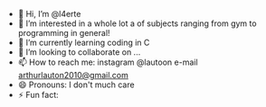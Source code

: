 - 👋 Hi, I’m @l4erte
- 👀 I’m interested in a whole lot a of subjects ranging from gym to programming in general!
- 🌱 I’m currently learning coding in C
- 💞️ I’m looking to collaborate on ...
- 📫 How to reach me: instagram @lautoon   e-mail arthurlauton2010@gmail.com
- 😄 Pronouns: I don't much care
- ⚡ Fun fact: 

<!---
l4erte/l4erte is a ✨ special ✨ repository because its `README.md` (this file) appears on your GitHub profile.
You can click the Preview link to take a look at your changes.
--->
